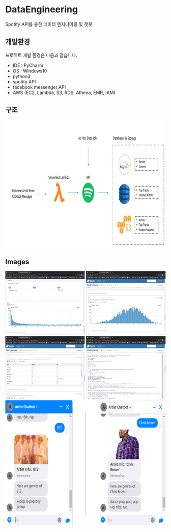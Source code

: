 # DataEngineering

Spotify API를 용한 데이터 엔지니어링 및 챗봇


## 개발환경

프로젝트 개발 환경은 다음과 같습니다.

* IDE : PyCharm
* OS : Windows10
* python3
* spotify API
* facebook messenger API
* AWS (EC2, Lambda, S3, RDS, Athena, EMR, IAM)

## 구조
<img src="/images/structure2.png" width="1042" height="400px" title="구성" alt="structure"></img><br/>

## Images
<img src="/images/spark.PNG" width="1042" height="400px" title="spark" alt="spark"></img><br/>
<img src="/images/chatbot.PNG" width="1042" height="400px" title="chatbot" alt="chatbot"></img><br/>
